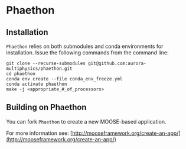 # Phaethon

## Installation

`Phaethon` relies on both submodules and conda environments for installation.
Issue the following commands from the command line:

```
git clone --recurse-submodules git@github.com:aurora-multiphysics/phaethon.git
cd phaethon
conda env create --file conda_env_freeze.yml
conda activate phaethon
make -j <appropriate_#_of_processors>
```

## Building on Phaethon 

You can fork `Phaethon` to create a new MOOSE-based application.

For more information see: [http://mooseframework.org/create-an-app/](http://mooseframework.org/create-an-app/)

